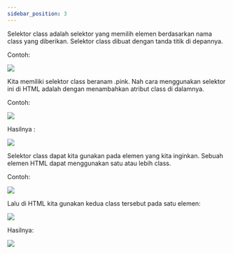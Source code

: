 ```yaml
---
sidebar_position: 3
---
```


Selektor class adalah selektor yang memilih elemen berdasarkan nama class yang diberikan. Selektor class dibuat dengan tanda titik di depannya.

Contoh:

**![](https://lh7-us.googleusercontent.com/docsz/AD_4nXeS_T_xcRpDthfV_Zrkit5yrX_7fVRiHvvusLRzONfsHk92QbkMI08IjrxY3sHa9wq6F-iD7sDyhGPjzTCHmhIsiFE8ZZQPwwQ94w0wyM6oKS9j4OB-7wMgVZT8hHo7HfmCsU8tqcChtwyaSGLR72arzUDNMbXYYhBqnUmmywGRS1HLZ4-8WQE?key=ESYW2iUyREQEYzkaKMR1vg)**

Kita memiliki selektor class beranam .pink. Nah cara menggunakan selektor ini di HTML adalah dengan menambahkan atribut class di dalamnya.

Contoh:

**![](https://lh7-us.googleusercontent.com/docsz/AD_4nXcK09dVrJAQCZsLjvD3XiIRcIkfD1Wa4aiCork3geehD7P49TCBCqnAXXe3ssVdYPajJ3GMZFJJGclSPV3J3MQEchS3iR0h8PUmI2aVO3_wfp6eKbWF2Cfo3aAHOopgA3tQCXWm-eVMaFmMCzkGJBxzGqRPW8SdWBgBK5E00aePecfRyT95ZmI?key=ESYW2iUyREQEYzkaKMR1vg)**

Hasilnya :

**![](https://lh7-us.googleusercontent.com/docsz/AD_4nXfDCiGNCelTagawQj8ttDxn5ur-PkareSolV2L8qnFHwAxe4oETFACXb5pWthNOIlq2gyR91Gti-XRWrDLEB9bqrmA82pwa_I3OCybQG359UJxKN4dzOZDl_kRpW5Bj6338APVNNvcJNeuKzA_PW3ckx4epQEA6vAGAU8VEJAwyf_Or0wlBN2E?key=ESYW2iUyREQEYzkaKMR1vg)**

Selektor class dapat kita gunakan pada elemen yang kita inginkan.
Sebuah elemen HTML dapat menggunakan satu atau lebih class.

Contoh:

**![](https://lh7-us.googleusercontent.com/docsz/AD_4nXfAN6bhpC9YENE-vqN46WufJ3gcvIaX266cxLHrO_gauLexwIhSY8Qw1Zy2VmMplLDIPaIeuj9sXVoMemNcQXSibNbCkreBchkBmmxi-asUb1eZyUoEcH4VBIreqB9wXgVi_fs1h4RM4c-bzNX4w4YLmZpbn3d6yWGTmO2To6iDCZEQSyYHmHs?key=ESYW2iUyREQEYzkaKMR1vg)**

Lalu di HTML kita gunakan kedua class tersebut pada satu elemen:

**![](https://lh7-us.googleusercontent.com/docsz/AD_4nXcOnrrECM4a_5d2ec8ghXQUdq5Ak_gEpLyeYnhWQWlbK8EPa2rOlAx74pkAQeIa9YcAmZ_V9-iiCF0p7L0vlEsRkxWM3JTM334JXOZlnIM9RPrdngIEuNPvOGMIpcVXtOVHy7-X2uyKLmClCsIMqUN093VTQY_6NN9QqTEyXyc3kZPqED0VAAA?key=ESYW2iUyREQEYzkaKMR1vg)**

Hasilnya: 

**![](https://lh7-us.googleusercontent.com/docsz/AD_4nXdMK88uaGDNIrvlU5rKbAlbEwNDjOdFVJ1xMRf0I3V1EvITXFwV0ZW2UUh9q4htZEf4QhJc_SSAYIp2ItDi-skGPiZhGd4zVb-cFBPWwGbgL-_OuFxZRI3F3HnRqBs5pFIZeeOSv_qcZMFQYPP5dXzYs2dcUCufUYL2KGfQMonFaxvVsj999A?key=ESYW2iUyREQEYzkaKMR1vg)**